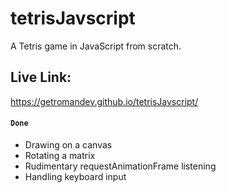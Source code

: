 # tetrisJavscript
A Tetris game in JavaScript from scratch.

## Live Link:
https://getromandev.github.io/tetrisJavscript/

#### `Done`
- Drawing on a canvas
- Rotating a matrix
- Rudimentary requestAnimationFrame listening
- Handling keyboard input
